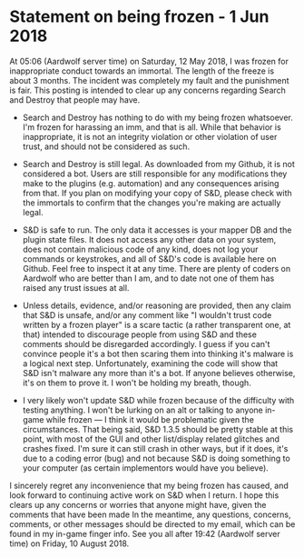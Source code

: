 # Statement on being frozen - 1 Jun 2018

At 05:06 (Aardwolf server time) on Saturday, 12 May 2018, I was frozen for inappropriate conduct towards
an immortal.  The length of the freeze is about 3 months.  The incident was completely my fault and the punishment
is fair.  This posting is intended to clear up any concerns regarding Search and Destroy that people may have.

- Search and Destroy has nothing to do with my being frozen whatsoever.  I'm frozen for harassing an imm, and
that is all.  While that behavior is inappropriate, it is not an integrity violation or other violation of user
trust, and should not be considered as such.

- Search and Destroy is still legal.  As downloaded from my Github, it is not considered a bot.  Users are
still responsible for any modifications they make to the plugins (e.g. automation) and any consequences arising
from that.  If you plan on modifying your copy of S&D, please check with the immortals to confirm that the changes
you're making are actually legal.

- S&D is safe to run.  The only data it accesses is your mapper DB and the plugin state files.  It does not
access any other data on your system, does not contain malicious code of any kind, does not log your commands
or keystrokes, and all of S&D's code is available here on Github.  Feel free to inspect it at any time.  There 
are plenty of coders on Aardwolf who are better than I am, and to date not one of them has raised any trust 
issues at all.  

- Unless details, evidence, and/or reasoning are provided, then any claim that S&D is unsafe, and/or any comment like 
"I wouldn't trust code written by a frozen player" is a scare tactic (a rather transparent one, at that) intended
to discourage people from using S&D and these comments should be disregarded accordingly.  I guess if you can't convince 
people it's a bot then scaring them into thinking it's malware is a logical next step.  Unfortunately, examining the code
will show that S&D isn't malware any more than it's a bot.  If anyone believes otherwise, it's on them to prove it.  I won't be holding my breath, though.

- I very likely won't update S&D while frozen because of the difficulty with testing anything.  I won't be
lurking on an alt or talking to anyone in-game while frozen — I think it would be problematic given the circumstances.
That being said, S&D 1.3.5 should be pretty stable at this point, with most of the GUI and other list/display related 
glitches and crashes fixed. I'm sure it can still crash in other ways, but if it does, it's due to a coding error (bug) 
and not because S&D is doing something to your computer (as certain implementors would have you believe).

I sincerely regret any inconvenience that my being frozen has caused, and look forward to continuing active
work on S&D when I return.  I hope this clears up any concerns or worries that anyone might have, given the comments that
have been made In the meantime, any questions, concerns, comments, or other messages should be directed 
to my email, which can be found in my in-game finger info.  See you all after 19:42 (Aardwolf server time) on Friday, 
10 August 2018.
